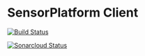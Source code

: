 # SensorPlatform Client

[![Build Status](https://travis-ci.org/jlor/sensorplatform-client.svg?branch=develop)](https://travis-ci.org/jlor/sensorplatform-client)

[![Sonarcloud Status](https://sonarcloud.io/api/project_badges/measure?project=dk.rosenlund.sensorplatform:sensorplatform-client&metric=alert_status)](https://sonarcloud.io/dashboard?id=dk.rosenlund.sensorplatform:sensorplatform-client)

